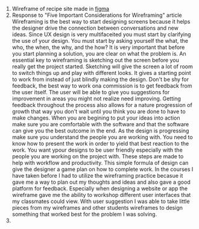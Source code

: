 1. Wireframe of recipe site made in [figma](https://www.figma.com/file/5H61qa3CmkqQJRDGYeVOel/Wireframe-of-Recipe?type=design&node-id=0-1&mode=design&t=GpnY91ZqxjGid4Wp-0)
2. Response to "Five Important Considerations for Wireframing" article
     Wireframing is the best way to start designing screens because it helps the designer drive the connection between conversations and new ideas. Since UX design is very multifaceited you must start by clarifying the use of your design. You must start by asking yourself the what, the who, the when, the why, and the how? It is very important that before you start planning a solution, you are clear on what the problem is. An essential key to wireframing is sketching out the screen before you really get the project started. Sketching will give the screen a lot of room to switch things up and play with different looks. It gives a starting point to work from instead of just blindly making the design. Don't be shy for feedback, the best way to work ona commission is to get feedback from the user itself. The user will be able to give you suggestions for improvement in areas you might not realize need improving. Getting feedback throughout the process also allows for a nature progression of growth that way you don't wait until you think you are done to have to make changes. When you are begining to put your ideas into action make sure you are comfortable with the software and that the software can give you the best outcome in the end. As the design is progressing make sure you understand the people you are working with. You need to know how to present the work in order to yield that best reaction to the work. You want ypour designs to be user friendly especially with the people you are working on the project with. These steps are made to help with workflow and productivity. This simple formula of design can give the designer a game plan on how to complete work.
     In the courses I have taken before I had to utilize the wireframing practice becasue it gave me a way to plan out my thoughts and ideas and also gave a good platform for feedback. Especially when designing a website or app the wireframe gave me the ability to workshop different user interfaces that my classmates could view. With user suggestion I was able to take little pieces from my wireframes and other students wireframes to design something that worked best for the problem I was solving.
3. 
